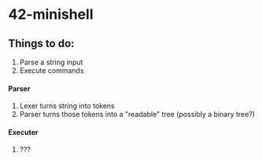 # 42-minishell

## Things to do:<br>
1. Parse a string input
2. Execute commands

#### Parser
1. Lexer turns string into tokens
2. Parser turns those tokens into a "readable" tree (possibly a binary tree?)

#### Executer
1. ???

